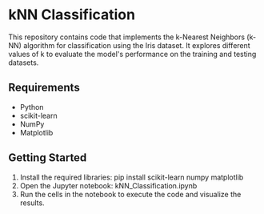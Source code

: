 # kNN Classification

This repository contains code that implements the k-Nearest Neighbors (k-NN) algorithm for classification using the Iris dataset. It explores different values of k to evaluate the model's performance on the training and testing datasets.

## Requirements

- Python
- scikit-learn
- NumPy
- Matplotlib

## Getting Started

1. Install the required libraries: pip install scikit-learn numpy matplotlib
2. Open the Jupyter notebook:  kNN_Classification.ipynb
3. Run the cells in the notebook to execute the code and visualize the results.
